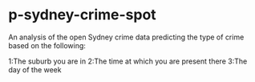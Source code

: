 # p-sydney-crime-spot
An analysis of the open Sydney crime data predicting the type of crime based on the following:

1:The suburb you are in
2:The time at which you are present there
3:The day of the week
